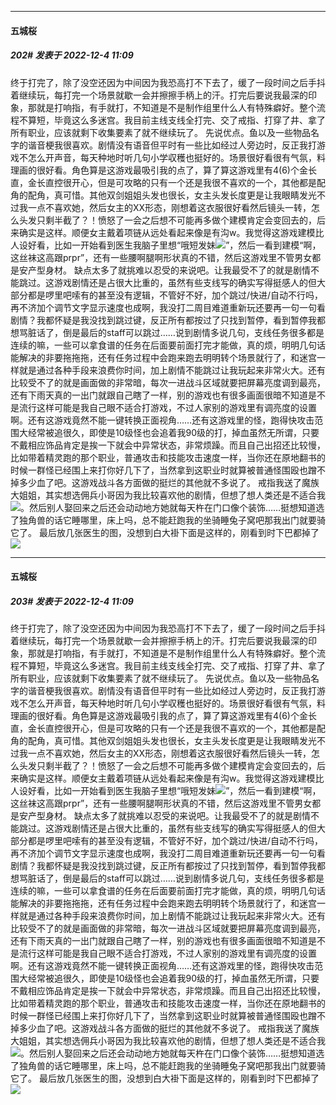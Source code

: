 

*****

####  五城桜  
##### 202#       发表于 2022-12-4 11:09

终于打完了，除了没空还因为中间因为我恐高打不下去了，缓了一段时间之后手抖着继续玩，每打完一个场景就歇一会并擦擦手柄上的汗。打完后要说我最深的印象，那就是打响指，有手就打，不知道是不是制作组里什么人有特殊癖好。整个流程不算短，毕竟这么多迷宫。我目前主线支线全打完、交了戒指、打穿了井、拿了所有职业，应该就剩下收集要素了就不继续玩了。
先说优点。鱼以及一些物品名字的谐音梗我很喜欢。剧情没有语音但平时有一些比如经过人旁边时，反正我打游戏不怎么开声音，每天种地时听几句小学収穫也挺好的。场景很好看很有气氛，料理画的很好看。角色算是这游戏最吸引我的点了，算了算这游戏里有4(6)个金长直，金长直控很开心，但是可攻略的只有一个还是我很不喜欢的一个，其他都是配角的配角，真可惜。其他双剑姐姐头发也很长，女主头发长度更是让我眼睛发光不过我一点不喜欢她，然后女主的XX形态，刚想着这衣服很好看然后镜头一转，怎么头发只剩半截了？！愤怒了一会之后想不可能再多做个建模肯定会变回去的，后来确实是这样。顺便女主戴着项链从远处看起来像是有沟w。我觉得这游戏建模比人设好看，比如一开始看到医生我脑子里想“哦短发妹<img src="https://static.saraba1st.com/image/smiley/face2017/013.png" referrerpolicy="no-referrer">”，然后一看到建模“啊，这丝袜这高跟prpr”，还有一些腰啊腿啊形状真的不错，然后这游戏里不管男女都是安产型身材。
缺点太多了就挑难以忍受的来说吧。让我最受不了的就是剧情不能跳过。这游戏剧情还是占很大比重的，虽然有些支线写的确实写得挺感人的但大部分都是啰里吧嗦有的甚至没有逻辑，不管好不好，加个跳过/快进/自动不行吗，再不济加个调节文字显示速度也成啊，我没打二周目难道重新玩还要再一句一句看剧情？我都怀疑是我没找到跳过键，反正所有都按过了只找到暂停，看到暂停我都想骂脏话了，倒是最后的staff可以跳过……说到剧情多说几句，支线任务很多都是连续的嘛，一些可以拿食谱的任务在后面要前面打完才能做，真的烦，明明几句话能解决的非要拖拖拖，还有任务过程中会跑来跑去明明转个场景就行了，和迷宫一样就是通过各种手段来浪费你时间，加上剧情不能跳过让我玩起来非常火大。还有比较受不了的就是画面做的非常暗，每次一进战斗区域就要把屏幕亮度调到最亮，还有下雨天真的一出门就跟自己瞎了一样，别的游戏也有很多画面很暗不知道是不是流行这样可能是我自己眼不适合打游戏，不过人家别的游戏里有调亮度的设置啊。还有这游戏竟然不能一键转换正面视角……还有这游戏里的怪，跑得快攻击范围大经常被追很久，即使是10级怪也会追着我90级的打，掉血虽然无所谓，只要不戴相应饰品肯定是挨一下就会中异常状态，非常烦躁。而且自己出招还比较慢，比如带着精灵跑的那个职业，普通攻击和技能攻击速度一样，当你还在原地翻书的时候一群怪已经围上来打你好几下了，当然拿到这职业时就算被普通怪围殴也蹭不掉多少血了吧。这游戏战斗各方面做的挺烂的其他就不多说了。
戒指我送了魔族大姐姐，其实想选佣兵小哥因为我比较喜欢他的剧情，但想了想人类还是不适合我<img src="https://static.saraba1st.com/image/smiley/face2017/044.png" referrerpolicy="no-referrer">。然后别人娶回来之后还会动动地方她就每天杵在门口像个装饰……挺想知道选了独角兽的话它睡哪里，床上吗，总不能赶跑我的坐骑睡兔子窝吧那我出门就要骑它了。
最后放几张医生的图，没想到白大褂下面是这样的，刚看到时下巴都掉了<img src="https://p.sda1.dev/8/c0d8d149a95a3007695887550cad4f6f/CMP_20221204110828594.jpg" referrerpolicy="no-referrer">

*****

####  五城桜  
##### 203#       发表于 2022-12-4 11:09

终于打完了，除了没空还因为中间因为我恐高打不下去了，缓了一段时间之后手抖着继续玩，每打完一个场景就歇一会并擦擦手柄上的汗。打完后要说我最深的印象，那就是打响指，有手就打，不知道是不是制作组里什么人有特殊癖好。整个流程不算短，毕竟这么多迷宫。我目前主线支线全打完、交了戒指、打穿了井、拿了所有职业，应该就剩下收集要素了就不继续玩了。
先说优点。鱼以及一些物品名字的谐音梗我很喜欢。剧情没有语音但平时有一些比如经过人旁边时，反正我打游戏不怎么开声音，每天种地时听几句小学収穫也挺好的。场景很好看很有气氛，料理画的很好看。角色算是这游戏最吸引我的点了，算了算这游戏里有4(6)个金长直，金长直控很开心，但是可攻略的只有一个还是我很不喜欢的一个，其他都是配角的配角，真可惜。其他双剑姐姐头发也很长，女主头发长度更是让我眼睛发光不过我一点不喜欢她，然后女主的XX形态，刚想着这衣服很好看然后镜头一转，怎么头发只剩半截了？！愤怒了一会之后想不可能再多做个建模肯定会变回去的，后来确实是这样。顺便女主戴着项链从远处看起来像是有沟w。我觉得这游戏建模比人设好看，比如一开始看到医生我脑子里想“哦短发妹<img src="https://static.saraba1st.com/image/smiley/face2017/013.png" referrerpolicy="no-referrer">”，然后一看到建模“啊，这丝袜这高跟prpr”，还有一些腰啊腿啊形状真的不错，然后这游戏里不管男女都是安产型身材。
缺点太多了就挑难以忍受的来说吧。让我最受不了的就是剧情不能跳过。这游戏剧情还是占很大比重的，虽然有些支线写的确实写得挺感人的但大部分都是啰里吧嗦有的甚至没有逻辑，不管好不好，加个跳过/快进/自动不行吗，再不济加个调节文字显示速度也成啊，我没打二周目难道重新玩还要再一句一句看剧情？我都怀疑是我没找到跳过键，反正所有都按过了只找到暂停，看到暂停我都想骂脏话了，倒是最后的staff可以跳过……说到剧情多说几句，支线任务很多都是连续的嘛，一些可以拿食谱的任务在后面要前面打完才能做，真的烦，明明几句话能解决的非要拖拖拖，还有任务过程中会跑来跑去明明转个场景就行了，和迷宫一样就是通过各种手段来浪费你时间，加上剧情不能跳过让我玩起来非常火大。还有比较受不了的就是画面做的非常暗，每次一进战斗区域就要把屏幕亮度调到最亮，还有下雨天真的一出门就跟自己瞎了一样，别的游戏也有很多画面很暗不知道是不是流行这样可能是我自己眼不适合打游戏，不过人家别的游戏里有调亮度的设置啊。还有这游戏竟然不能一键转换正面视角……还有这游戏里的怪，跑得快攻击范围大经常被追很久，即使是10级怪也会追着我90级的打，掉血虽然无所谓，只要不戴相应饰品肯定是挨一下就会中异常状态，非常烦躁。而且自己出招还比较慢，比如带着精灵跑的那个职业，普通攻击和技能攻击速度一样，当你还在原地翻书的时候一群怪已经围上来打你好几下了，当然拿到这职业时就算被普通怪围殴也蹭不掉多少血了吧。这游戏战斗各方面做的挺烂的其他就不多说了。
戒指我送了魔族大姐姐，其实想选佣兵小哥因为我比较喜欢他的剧情，但想了想人类还是不适合我<img src="https://static.saraba1st.com/image/smiley/face2017/044.png" referrerpolicy="no-referrer">。然后别人娶回来之后还会动动地方她就每天杵在门口像个装饰……挺想知道选了独角兽的话它睡哪里，床上吗，总不能赶跑我的坐骑睡兔子窝吧那我出门就要骑它了。
最后放几张医生的图，没想到白大褂下面是这样的，刚看到时下巴都掉了<img src="https://p.sda1.dev/8/c0d8d149a95a3007695887550cad4f6f/CMP_20221204110828594.jpg" referrerpolicy="no-referrer">

